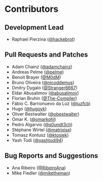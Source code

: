 Contributors
============

Development Lead
----------------

- Raphael Pierzina ([@hackebrot])

Pull Requests and Patches
-------------------------

- Adam Chainz ([@adamchainz])
- Andreas Pelme ([@pelme])
- Benoit Brayer ([@M0dM])
- Bruno Oliveira ([@nicoddemus])
- Dmitry Dygalo ([@Stranger6667])
- Eldar Abusalimov ([@abusalimov])
- Florian Bruhin ([@The-Compiler])
- Fábio C. Barrionuevo da Luz ([@luzfcb])
- Hugo ([@hugovk])
- Oliver Bestwalter ([@obestwalter])
- Omar K. ([@omarkohl])
- Pedro Algarvio ([@s0undt3ch])
- Stéphane Wirtel ([@matrixise])
- Tomasz Kontusz ([@ktosiek])
- Yash Todi ([@yashtodi94])

Bug Reports and Suggestions
---------------------------

- Ana Ribeiro ([@RibeiroAna])
- Mike Fiedler ([@miketheman])

[@M0dM]: https://github.com/M0dM
[@RibeiroAna]: https://github.com/RibeiroAna
[@Stranger6667]: https://github.com/Stranger6667
[@The-Compiler]: https://github.com/The-Compiler
[@abusalimov]: https://github.com/abusalimov
[@adamchainz]: https://github.com/adamchainz
[@hackebrot]: https://github.com/hackebrot
[@hugovk]: https://github.com/hugovk
[@ktosiek]: https://github.com/ktosiek
[@luzfcb]: https://github.com/luzfcb
[@matrixise]: https://github.com/matrixise
[@miketheman]: https://github.com/miketheman
[@nicoddemus]: https://github.com/nicoddemus
[@obestwalter]: https://github.com/obestwalter
[@omarkohl]: https://github.com/omarkohl
[@pelme]: https://github.com/pelme
[@s0undt3ch]: https://github.com/s0undt3ch
[@yashtodi94]: https://github.com/yashtodi94
